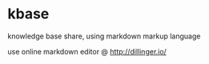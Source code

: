 kbase
=====

knowledge base share, using markdown markup language


use online markdown editor @ <http://dillinger.io/>